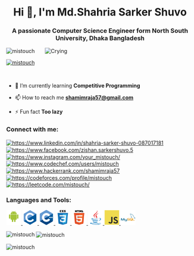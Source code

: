 <h1 align="center">Hi 👋, I'm Md.Shahria Sarker Shuvo</h1>
<h3 align="center">A passionate Computer Science Engineer form North South University, Dhaka Bangladesh</h3>
<img align="right" alt="Crying" width="400" src="https://qotoqot.com/sad-animations/img/400/silent_tears/silent_tears.gif">
<p align="left"> <img src="https://komarev.com/ghpvc/?username=mistouch&label=Profile%20views&color=0e75b6&style=flat" alt="mistouch" /> </p>

<p align="left"> <a href="https://github.com/ryo-ma/github-profile-trophy"><img src="https://github-profile-trophy.vercel.app/?username=mistouch" alt="mistouch" /></a> </p>

<p align="left"> <a href="https://twitter.com/" target="blank"><img src="https://img.shields.io/twitter/follow/?logo=twitter&style=for-the-badge" alt="" /></a> </p>

- 🌱 I’m currently learning **Competitive Programming**

- 📫 How to reach me **shamimraja57@gmail.com**

- ⚡ Fun fact **Too lazy**

<h3 align="left">Connect with me:</h3>
<p align="left">
<a href="https://www.linkedin.com/in/shahria-sarker-shuvo-087017181" target="blank"><img align="center" src="https://raw.githubusercontent.com/rahuldkjain/github-profile-readme-generator/master/src/images/icons/Social/linked-in-alt.svg" alt="https://www.linkedin.com/in/shahria-sarker-shuvo-087017181" height="30" width="40" /></a>
<a href="https://www.facebook.com/zishan.sarkershuvo.5" target="blank"><img align="center" src="https://raw.githubusercontent.com/rahuldkjain/github-profile-readme-generator/master/src/images/icons/Social/facebook.svg" alt="https://www.facebook.com/zishan.sarkershuvo.5" height="30" width="40" /></a>
<a href="https://www.instagram.com/your_mistouch/" target="blank"><img align="center" src="https://raw.githubusercontent.com/rahuldkjain/github-profile-readme-generator/master/src/images/icons/Social/instagram.svg" alt="https://www.instagram.com/your_mistouch/" height="30" width="40" /></a>
<a href="https://www.codechef.com/users/mistouch" target="blank"><img align="center" src="https://cdn.jsdelivr.net/npm/simple-icons@3.1.0/icons/codechef.svg" alt="https://www.codechef.com/users/mistouch" height="30" width="40" /></a>
<a href="https://www.hackerrank.com/shamimraja57" target="blank"><img align="center" src="https://raw.githubusercontent.com/rahuldkjain/github-profile-readme-generator/master/src/images/icons/Social/hackerrank.svg" alt="https://www.hackerrank.com/shamimraja57" height="30" width="40" /></a>
<a href="https://codeforces.com/profile/Mistouch" target="blank"><img align="center" src="https://raw.githubusercontent.com/rahuldkjain/github-profile-readme-generator/master/src/images/icons/Social/codeforces.svg" alt="https://codeforces.com/profile/mistouch" height="30" width="40" /></a>
<a href="https://leetcode.com/mistouch/" target="blank"><img align="center" src="https://raw.githubusercontent.com/rahuldkjain/github-profile-readme-generator/master/src/images/icons/Social/leet-code.svg" alt="https://leetcode.com/mistouch/" height="30" width="40" /></a>
</p>

<h3 align="left">Languages and Tools:</h3>
<p align="left"> <a href="https://developer.android.com" target="_blank" rel="noreferrer"> <img src="https://raw.githubusercontent.com/devicons/devicon/master/icons/android/android-original-wordmark.svg" alt="android" width="40" height="40"/> </a> <a href="https://www.cprogramming.com/" target="_blank" rel="noreferrer"> <img src="https://raw.githubusercontent.com/devicons/devicon/master/icons/c/c-original.svg" alt="c" width="40" height="40"/> </a> <a href="https://www.w3schools.com/cpp/" target="_blank" rel="noreferrer"> <img src="https://raw.githubusercontent.com/devicons/devicon/master/icons/cplusplus/cplusplus-original.svg" alt="cplusplus" width="40" height="40"/> </a> <a href="https://www.w3schools.com/css/" target="_blank" rel="noreferrer"> <img src="https://raw.githubusercontent.com/devicons/devicon/master/icons/css3/css3-original-wordmark.svg" alt="css3" width="40" height="40"/> </a> <a href="https://www.w3.org/html/" target="_blank" rel="noreferrer"> <img src="https://raw.githubusercontent.com/devicons/devicon/master/icons/html5/html5-original-wordmark.svg" alt="html5" width="40" height="40"/> </a> <a href="https://www.java.com" target="_blank" rel="noreferrer"> <img src="https://raw.githubusercontent.com/devicons/devicon/master/icons/java/java-original.svg" alt="java" width="40" height="40"/> </a> <a href="https://developer.mozilla.org/en-US/docs/Web/JavaScript" target="_blank" rel="noreferrer"> <img src="https://raw.githubusercontent.com/devicons/devicon/master/icons/javascript/javascript-original.svg" alt="javascript" width="40" height="40"/> </a> <a href="https://www.mysql.com/" target="_blank" rel="noreferrer"> <img src="https://raw.githubusercontent.com/devicons/devicon/master/icons/mysql/mysql-original-wordmark.svg" alt="mysql" width="40" height="40"/> </a> </p>

<p><img align="left" src="https://github-readme-stats.vercel.app/api/top-langs?username=mistouch&show_icons=true&locale=en&layout=compact" alt="mistouch" /></p>

<p>&nbsp;<img align="center" src="https://github-readme-stats.vercel.app/api?username=mistouch&show_icons=true&locale=en" alt="mistouch" /></p>

<p><img align="center" src="https://github-readme-streak-stats.herokuapp.com/?user=mistouch&" alt="mistouch" /></p>
